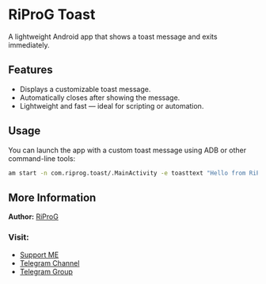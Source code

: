 # RiProG Toast

A lightweight Android app that shows a toast message and exits immediately.

## Features

- Displays a customizable toast message.
- Automatically closes after showing the message.
- Lightweight and fast — ideal for scripting or automation.

## Usage

You can launch the app with a custom toast message using ADB or other command-line tools:

```sh
am start -n com.riprog.toast/.MainActivity -e toasttext "Hello from RiProG!"
```

## More Information

**Author:** [RiProG](https://github.com/RiProG-id)

### Visit:

- [Support ME](https://t.me/RiOpSo/2848)
- [Telegram Channel](https://t.me/RiOpSo)
- [Telegram Group](https://t.me/RiOpSoDisc)
